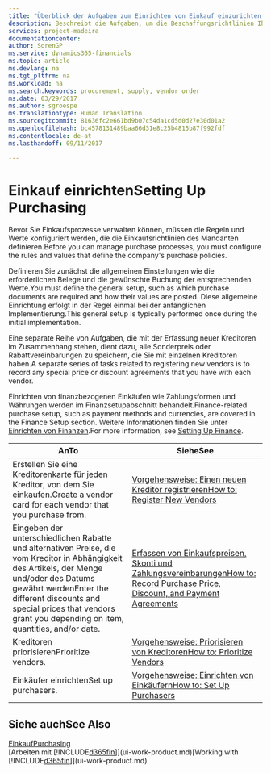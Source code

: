 ```yaml
---
title: "Überblick der Aufgaben zum Einrichten von Einkauf einzurichten | Microsoft Docs"
description: Beschreibt die Aufgaben, um die Beschaffungsrichtlinien Ihres Mandanten festzulegen und Ihre Einkaufsprozesse einzurichten.
services: project-madeira
documentationcenter: 
author: SorenGP
ms.service: dynamics365-financials
ms.topic: article
ms.devlang: na
ms.tgt_pltfrm: na
ms.workload: na
ms.search.keywords: procurement, supply, vendor order
ms.date: 03/29/2017
ms.author: sgroespe
ms.translationtype: Human Translation
ms.sourcegitcommit: 81636fc2e661bd9b07c54da1cd5d0d27e30d01a2
ms.openlocfilehash: bc4578131489baa66d31e8c25b4815b87f992fdf
ms.contentlocale: de-at
ms.lasthandoff: 09/11/2017

---
```

# <a name="setting-up-purchasing"></a><span data-ttu-id="849ab-103">Einkauf einrichten</span><span class="sxs-lookup"><span data-stu-id="849ab-103">Setting Up Purchasing</span></span>
<span data-ttu-id="849ab-104">Bevor Sie Einkaufsprozesse verwalten können, müssen die Regeln und Werte konfiguriert werden, die die Einkaufsrichtlinien des Mandanten definieren.</span><span class="sxs-lookup"><span data-stu-id="849ab-104">Before you can manage purchase processes, you must configure the rules and values that define the company's purchase policies.</span></span>

<span data-ttu-id="849ab-105">Definieren Sie zunächst die allgemeinen Einstellungen wie die erforderlichen Belege und die gewünschte Buchung der entsprechenden Werte.</span><span class="sxs-lookup"><span data-stu-id="849ab-105">You must define the general setup, such as which purchase documents are required and how their values are posted.</span></span> <span data-ttu-id="849ab-106">Diese allgemeine Einrichtung erfolgt in der Regel einmal bei der anfänglichen Implementierung.</span><span class="sxs-lookup"><span data-stu-id="849ab-106">This general setup is typically performed once during the initial implementation.</span></span>

<span data-ttu-id="849ab-107">Eine separate Reihe von Aufgaben, die mit der Erfassung neuer Kreditoren im Zusammenhang stehen, dient dazu, alle Sonderpreis oder Rabattvereinbarungen zu speichern, die Sie mit einzelnen Kreditoren haben.</span><span class="sxs-lookup"><span data-stu-id="849ab-107">A separate series of tasks related to registering new vendors is to record any special price or discount agreements that you have with each vendor.</span></span>

<span data-ttu-id="849ab-108">Einrichten von finanzbezogenen Einkäufen wie Zahlungsformen und Währungen werden im Finanzsetupabschnitt behandelt.</span><span class="sxs-lookup"><span data-stu-id="849ab-108">Finance-related purchase setup, such as payment methods and currencies, are covered in the Finance Setup section.</span></span> <span data-ttu-id="849ab-109">Weitere Informationen finden Sie unter [Einrichten von Finanzen](finance-setup-finance.md).</span><span class="sxs-lookup"><span data-stu-id="849ab-109">For more information, see [Setting Up Finance](finance-setup-finance.md).</span></span>

| <span data-ttu-id="849ab-110">An</span><span class="sxs-lookup"><span data-stu-id="849ab-110">To</span></span> | <span data-ttu-id="849ab-111">Siehe</span><span class="sxs-lookup"><span data-stu-id="849ab-111">See</span></span> |
| --- | --- |
| <span data-ttu-id="849ab-112">Erstellen Sie eine Kreditorenkarte für jeden Kreditor, von dem Sie einkaufen.</span><span class="sxs-lookup"><span data-stu-id="849ab-112">Create a vendor card for each vendor that you purchase from.</span></span> |[<span data-ttu-id="849ab-113">Vorgehensweise: Einen neuen Kreditor registrieren</span><span class="sxs-lookup"><span data-stu-id="849ab-113">How to: Register New Vendors</span></span>](purchasing-how-register-new-vendors.md) |
| <span data-ttu-id="849ab-114">Eingeben der unterschiedlichen Rabatte und alternativen Preise, die vom Kreditor in Abhängigkeit des Artikels, der Menge und/oder des Datums gewährt werden</span><span class="sxs-lookup"><span data-stu-id="849ab-114">Enter the different discounts and special prices that vendors grant you depending on item, quantities, and/or date.</span></span> |[<span data-ttu-id="849ab-115">Erfassen von Einkaufspreisen, Skonti und Zahlungsvereinbarungen</span><span class="sxs-lookup"><span data-stu-id="849ab-115">How to: Record Purchase Price, Discount, and Payment Agreements</span></span>](purchasing-how-record-purchase-price-discount-payment-agreements.md) |
| <span data-ttu-id="849ab-116">Kreditoren priorisieren</span><span class="sxs-lookup"><span data-stu-id="849ab-116">Prioritize vendors.</span></span> |[<span data-ttu-id="849ab-117">Vorgehensweise: Priorisieren von Kreditoren</span><span class="sxs-lookup"><span data-stu-id="849ab-117">How to: Prioritize Vendors</span></span>](purchasing-how-prioritize-vendors.md) |
| <span data-ttu-id="849ab-118">Einkäufer einrichten</span><span class="sxs-lookup"><span data-stu-id="849ab-118">Set up purchasers.</span></span> |[<span data-ttu-id="849ab-119">Vorgehensweise: Einrichten von Einkäufern</span><span class="sxs-lookup"><span data-stu-id="849ab-119">How to: Set Up Purchasers</span></span>](purchasing-how-setup-purchasers.md) |

## <a name="see-also"></a><span data-ttu-id="849ab-120">Siehe auch</span><span class="sxs-lookup"><span data-stu-id="849ab-120">See Also</span></span>
[<span data-ttu-id="849ab-121">Einkauf</span><span class="sxs-lookup"><span data-stu-id="849ab-121">Purchasing</span></span>](purchasing-manage-purchasing.md)  
<span data-ttu-id="849ab-122">[Arbeiten mit [!INCLUDE[d365fin](includes/d365fin_md.md)]](ui-work-product.md)</span><span class="sxs-lookup"><span data-stu-id="849ab-122">[Working with [!INCLUDE[d365fin](includes/d365fin_md.md)]](ui-work-product.md)</span></span>

